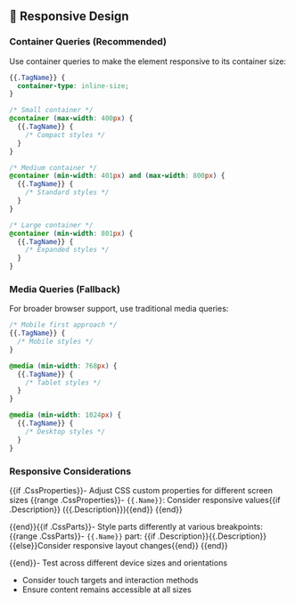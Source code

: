 ## 📱 Responsive Design

### Container Queries (Recommended)
Use container queries to make the element responsive to its container size:

```css
{{.TagName}} {
  container-type: inline-size;
}

/* Small container */
@container (max-width: 400px) {
  {{.TagName}} {
    /* Compact styles */
  }
}

/* Medium container */
@container (min-width: 401px) and (max-width: 800px) {
  {{.TagName}} {
    /* Standard styles */
  }
}

/* Large container */
@container (min-width: 801px) {
  {{.TagName}} {
    /* Expanded styles */
  }
}
```

### Media Queries (Fallback)
For broader browser support, use traditional media queries:

```css
/* Mobile first approach */
{{.TagName}} {
  /* Mobile styles */
}

@media (min-width: 768px) {
  {{.TagName}} {
    /* Tablet styles */
  }
}

@media (min-width: 1024px) {
  {{.TagName}} {
    /* Desktop styles */
  }
}
```

### Responsive Considerations
{{if .CssProperties}}- Adjust CSS custom properties for different screen sizes
{{range .CssProperties}}- `{{.Name}}`: Consider responsive values{{if .Description}} ({{.Description}}){{end}}
{{end}}

{{end}}{{if .CssParts}}- Style parts differently at various breakpoints:
{{range .CssParts}}- `{{.Name}}` part: {{if .Description}}{{.Description}}{{else}}Consider responsive layout changes{{end}}
{{end}}

{{end}}- Test across different device sizes and orientations
- Consider touch targets and interaction methods
- Ensure content remains accessible at all sizes